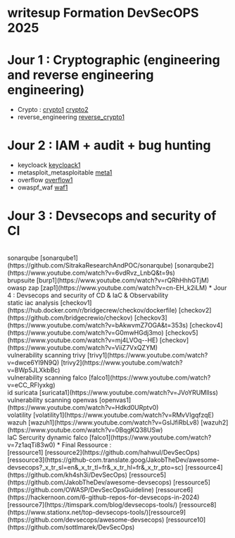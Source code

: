 # writesup Formation DevSecOPS 2025
# Jour 1 : Cryptographic (engineering and reverse engineering engineering)
* Crypto : [crypto1](https://github.com/owaspf/Day5) [crypto2](https://github.com/owaspf/Day4) </br>
* reverse_engineering  [reverse_crypto1](https://github.com/SitrakaResearchAndPOC/docker_crypto_attack)
# Jour 2 : IAM + audit + bug hunting
* keycloack  [keycloack1](https://github.com/SitrakaResearchAndPOC/keycloak_test) </br>
* metasploit_metasploitable  [meta1](https://github.com/SitrakaResearchAndPOC/docker_metasploit_metasploitable) </br>
* overflow  [overflow1](https://github.com/SitrakaResearchAndPOC/overflow) </br>
* owaspf_waf  [waf1](https://github.com/SitrakaResearchAndPOC/wafmodsec)
# Jour 3 : Devsecops and security of CI
</br>
sonarqube  [sonarqube1](https://github.com/SitrakaResearchAndPOC/sonarqube) [sonarqube2](https://www.youtube.com/watch?v=6vdRvz_LnbQ&t=9s)
</br>
brupsuite  [burp1](https://www.youtube.com/watch?v=rQRhHhhGTjM)
</br>
owasp zap  [zap1](https://www.youtube.com/watch?v=cn-EH_k2iLM)
* Jour 4 : Devsecops and security of CD & IaC & Observability
</br>
static iac analysis [checkov1](https://hub.docker.com/r/bridgecrew/checkov/dockerfile) [checkov2](https://github.com/bridgecrewio/checkov) [checkov3](https://www.youtube.com/watch?v=bAkwvmZ7OGA&t=353s) [checkov4](https://www.youtube.com/watch?v=G0mwHGdj3mo) [checkov5](https://www.youtube.com/watch?v=mj4LVOq--HE) [checkov](https://www.youtube.com/watch?v=ViiZ7VxQZYM)
</br>
vulnerability scanning trivy [trivy1](https://www.youtube.com/watch?v=dwce6Yl9N9Q) [trivy2](https://www.youtube.com/watch?v=BWp5JLXkbBc)
</br>
vulnerability scanning falco  [falco1](https://www.youtube.com/watch?v=eCC_RFlyxkg)
</br>
id suricata  [suricata1](https://www.youtube.com/watch?v=JVoYRUMllss) 
</br>
vulnerability scanning openvas  [openvas1](https://www.youtube.com/watch?v=Hdkd0URptv0)
</br>
volatility  [volatility1](https://www.youtube.com/watch?v=RMvVIgqfzqE)
</br>
wazuh  [wazuh1](https://www.youtube.com/watch?v=GslJfiRbLv8) [wazuh2](https://www.youtube.com/watch?v=0BqgKQ38USw)
</br>
IaC Sercurity dynamic falco  [falco1](https://www.youtube.com/watch?v=7z1aqTi83w0) 
* Final Ressource :
</br>
 [ressource1] [ressource2](https://github.com/hahwul/DevSecOps) [ressource3](https://github-com.translate.goog/JakobTheDev/awesome-devsecops?_x_tr_sl=en&_x_tr_tl=fr&_x_tr_hl=fr&_x_tr_pto=sc) [ressource4](https://github.com/kh4sh3i/DevSecOps) [ressource5](https://github.com/JakobTheDev/awesome-devsecops) [ressource5](https://github.com/OWASP/DevSecOpsGuideline) [ressource6](https://hackernoon.com/6-github-repos-for-devsecops-in-2024) [ressource7](https://timspark.com/blog/devsecops-tools/) [ressource8](https://www.stationx.net/top-devsecops-tools/)[ressource9](https://github.com/devsecops/awesome-devsecops) [ressource10](https://github.com/sottlmarek/DevSecOps)
